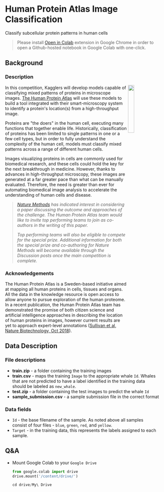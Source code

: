 # Human Protein Atlas Image Classification

Classify subcellular protein patterns in human cells


> Please install [Open in Colab](https://chrome.google.com/webstore/detail/open-in-colab/iogfkhleblhcpcekbiedikdehleodpjo) extension in Google Chrome in order to open a Github-hosted notebook in Google Colab with one-click.


## Background

### Description

<p><img align="right" src="https://storage.googleapis.com/kaggle-media/competitions/proteins/description_NACC_cropped_opt.png" width="20%"/></p>

In this competition, Kagglers will develop models capable of classifying mixed patterns of proteins in microscope images. [The Human Protein Atlas](https://www.proteinatlas.org/) will use these models to build a tool integrated with their smart-microscopy system to identify a protein's location(s) from a high-throughput image.

Proteins are "the doers" in the human cell, executing many functions that together enable life. Historically, classification of proteins has been limited to single patterns in one or a few cell types, but in order to fully understand the complexity of the human cell, models must classify mixed patterns across a range of different human cells.

Images visualizing proteins in cells are commonly used for biomedical research, and these cells could hold the key for the next breakthrough in medicine. However, thanks to advances in high-throughput microscopy, these images are generated at a far greater pace than what can be manually evaluated. Therefore, the need is greater than ever for automating biomedical image analysis to accelerate the understanding of human cells and disease.


> *[Nature Methods](https://www.nature.com/nmeth) has indicated interest in considering a paper discussing the outcome and approaches of the challenge. The Human Protein Atlas team would like to invite top performing teams to join as co-authors in the writing of this paper.*
> 
> *Top performing teams will also be eligible to compete for the special prize. Additional information for both the special prize and co-authoring for Nature Methods will become available through the Discussion posts once the main competition is complete.*


### Acknowledgements

The Human Protein Atlas is a Sweden-based initiative aimed at mapping all human proteins in cells, tissues and organs. All the data in the knowledge resource is open access to allow anyone to pursue exploration of the human proteome. In a recent publication, the Human Protein Atlas team has demonstrated the promise of both citizen science and artificial intelligence approaches in describing the location of human proteins in images, however current results are yet to approach expert-level annotations ([Sullivan et al, Nature Biotechnology, Oct 2018](https://www.nature.com/articles/nbt.4225)).



## Data Description


### File descriptions

- **train.zip** - a folder containing the training images
- **train.csv** - maps the training `Image` to the appropriate whale `Id`. Whales that are not predicted to have a label identified in the training data should be labeled as `new_whale`.
- **test.zip** - a folder containing the test images to predict the whale `Id`
- **sample_submission.csv** - a sample submission file in the correct format

### Data fields

- `Id` - the base filename of the sample. As noted above all samples consist of four files - `blue`, `green`, `red`, and `yellow`.
- `Target` - in the training data, this represents the labels assigned to each sample.



## Q&A


- Mount Google Colab to your `Google Drive`

    ```python
    from google.colab import drive
    drive.mount('/content/drive/')
    
    cd drive/My\ Drive
    ```